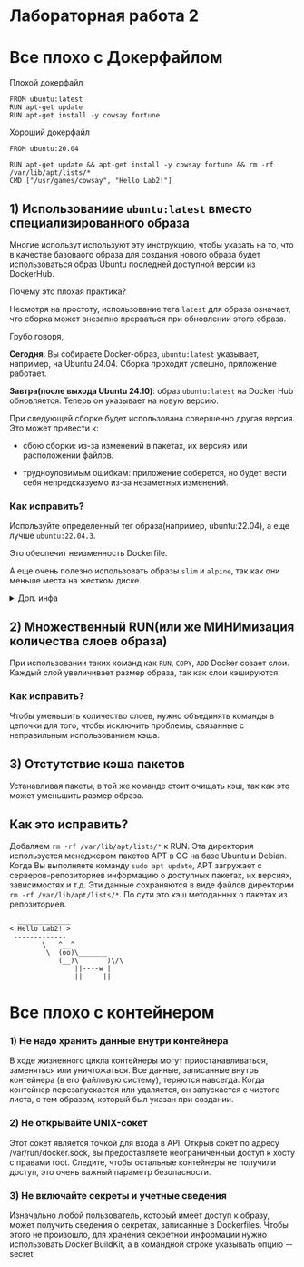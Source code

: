 # Лабораторная работа 2

# Все плохо с Докерфайлом

Плохой докерфайл

```
FROM ubuntu:latest
RUN apt-get update
RUN apt-get install -y cowsay fortune
```

Хороший докерфайл

```
FROM ubuntu:20.04

RUN apt-get update && apt-get install -y cowsay fortune && rm -rf /var/lib/apt/lists/*
CMD ["/usr/games/cowsay", "Hello Lab2!"]
```

## 1) Использованиие ```ubuntu:latest``` вмеcто специализированного образа

Многие использут используют эту инструкцию, чтобы указать на то, что в качестве базоваого образа для создания нового образа будет использоваться образ Ubuntu последней доступной версии из DockerHub.

Почему это плохая практика?

Несмотря на простоту, использование тега `latest` для образа означает, что сборка может внезапно прерваться при обновлении этого образа.


Грубо говоря,

<b>Сегодня</b>: Вы собираете Docker-образ, `ubuntu:latest` указывает, например, на Ubuntu 24.04. Сборка проходит успешно, приложение работает.

<b>Завтра(после выхода Ubuntu 24.10)</b>: образ `ubuntu:latest` на Docker Hub обновляется. Теперь он указывает на новую версию.

При следующей сборке будет использована совершенно другая версия. Это может привести к:

- сбою сборки: из-за изменений в пакетах, их версиях или расположении файлов.

- трудноуловимым ошибкам: приложение соберется, но будет вести себя непредсказуемо из-за незаметных изменений.


### Как исправить?

Используйте определенный тег образа(например, ubuntu:22.04), а еще лучше `ubuntu:22.04.3`. 

Это обеспечит неизменность Dockerfile.


А еще очень полезно использовать образы `slim` и `alpine`, так как они меньше места на жестком диске. 

<details>
<summary>Доп. инфа</summary>

`Slim образы` - образы, в которых присутствует минимальное количество пакетов и, в первую очередь, такие образы предназначены для запуска написанных программ.


`Alpine` образ содержит в себе одноименную операционную систему, разработанную специально для запуска внутри контейнера. Легковесность Alpine объясняется тем, что в данном дистрибутиве не используются привычные функции, которые доступны в других дистрибутивах Linux, такие как пакетные менеджеры apt/yum/dnf, система инициализации systemd, а также существенно сокращён список используемых стандартных утилит.

***Прежде чем использовать образы с тегом slim и alpine, необходимо тщательно протестировать ваши приложения на этих образах, чтобы убедиться, что написанная программа работает без сбоев.***
</details>

## 2) Множественный RUN(или же МИНИмизация количества слоев образа)

При использовании таких команд как `RUN`, `COPY`, `ADD` Docker созает слои. Каждый слой увеличивает размер образа, так как слои кэшируются.

### Как исправить?

Чтобы уменьшить количество слоев, нужно объединять команды в цепочки для того, чтобы исключить проблемы, связанные с неправильным использованием кэша. 


## 3) Отстутствие кэша пакетов

Устанавливая пакеты, в той же команде стоит очищать кэш, так как это может уменьшить размер образа. 

## Как это исправить?

Добаляем `rm -rf /var/lib/apt/lists/*` к RUN.
Эта директория используется менеджером пакетов APT в ОС на базе Ubuntu и Debian.
Когда Вы выполняете команду `sudo apt update`, APT загружает с серверов-репозиториев информацию о доступных пакетах, их версиях, зависимостях и т.д.
Эти данные сохраняются в виде файлов директории `rm -rf /var/lib/apt/lists/*`. По сути это кэш методанных о пакетах из репозиториев.


```
  _____________
< Hello Lab2! >
 -------------
        \   ^__^
         \  (oo)\_______
            (__)\       )\/\
                ||----w |
                ||     ||
```


# Все плохо с контейнером

### 1) Не надо хранить данные внутри контейнера

В ходе жизненного цикла контейнеры могут приостанавливаться, заменяться или уничтожаться.
Все данные, записанные внутрь контейнера (в его файловую систему), теряются навсегда. Когда контейнер перезапускается или удаляется, он запускается с чистого листа, с тем образом, который был указан при создании.


### 2) Не открывайте UNIX-сокет

Этот сокет является точкой для входа в API. Открыв сокет по адресу /var/run/docker.sock, вы предоставляете неограниченный доступ к хосту с правами root. Следите, чтобы остальные контейнеры не получили доступ, это очень важный параметр безопасности.

  
### 3) Не включайте секреты и учетные сведения

Изначально любой пользователь, который имеет доступ к образу, может получить сведения о секретах, записанные в Dockerfiles. Чтобы этого не произошло, для хранения секретной информации нужно использовать Docker BuildKit, а в командной строке указывать опцию --secret.
